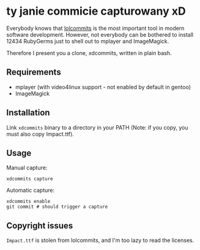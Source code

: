 # ty janie commicie capturowany xD

Everybody knows that [lolcommits](https://github.com/mroth/lolcommits) is the
most important tool in modern software development. However, not everybody can
be bothered to install 12434 RubyGerms just to shell out to mplayer and
ImageMagick.

Therefore I present you a clone, xdcommits, written in plain bash.

## Requirements

 - mplayer (with video4linux support - not enabled by default in gentoo)
 - ImageMagick

## Installation

Link `xdcommits` binary to a directory in your PATH (Note: if you copy, you must
also copy Impact.ttf).

## Usage

Manual capture:

    xdcommits capture

Automatic capture:

    xdcommits enable
    git commit # should trigger a capture

## Copyright issues

`Impact.ttf` is stolen from lolcommits, and I'm too lazy to read the licenses.
